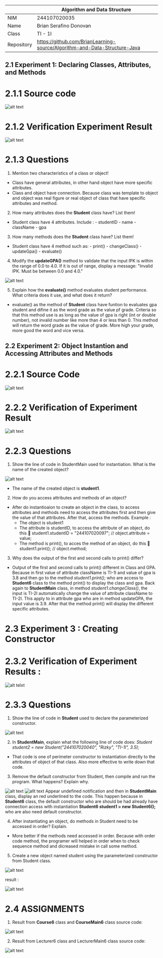 |  | Algorithm and Data Structure |
|--|--|
| NIM | 244107020035 |
| Name |  Brian Serafino Donovan |
| Class | TI - 1I |
| Repository | https://github.com/BrianLearning-source/Algorithm-and-Data-Structure-Java |

## 2.1 Experiment 1: Declaring Classes, Attributes, and Methods

# 2.1.1 Source code

![alt text](https://github.com/BrianLearning-source/Algorithm-and-Data-Structure-Java/blob/ea14f1cc527fece8dd2942f087a61f6c0ae78e7b/Jobsheet2/images/2.1%20Raw%20code.png)

# 2.1.2 Verification Experiment Result

![alt text](https://github.com/BrianLearning-source/Algorithm-and-Data-Structure-Java/blob/43b465b7ee03feba0735e107243b7da1e4dc914c/Jobsheet2/images/result%202.1.png)

# 2.1.3 Questions

1. Mention two characteristics of a class or object!

- Class have general attributes, in other hand object have more specific attributes.
- Class and object have connection. Because class was template to object and object was real figure or real object of class that have specific attributes and method. 

2. How many attributes does the **Student** class have? List them!

- Student class have 4 attributes. Include :
      -  studentID
      -  name
      -  className
      -  gpa

3. How many methods does the **Student** class have? List them!

- Student class have 4 method such as:
      -  print()
      -  changeClass()
      -  updateGpa()
      -  evaluate()

4. Modify the **updateGPA()** method to validate that the input IPK is within the range of 0.0 to 4.0. If it is out of range, display a message: "Invalid IPK. Must be between 0.0 and 4.0."

![alt text](https://github.com/BrianLearning-source/Algorithm-and-Data-Structure-Java/blob/43b465b7ee03feba0735e107243b7da1e4dc914c/Jobsheet2/images/modify%202.1.png)

5. Explain how the **evaluate()** method evaluates student performance. What criteria does it use, and what does it return?

- evaluate() as the method of **Student** class have funtion to evaluates gpa student and difine it as the word grade as the value pf grade. Criteria so that this method use is as long as the value of gpa is right (int or double number), not invalid number like more than 4 or less than 0. This method will return the word grade as the value of grade. More high your grade, more good the word and vice versa.

## 2.2 Experiment 2: Object Instantion and Accessing Attributes and Methods

# 2.2.1 Source Code

![alt text](https://github.com/BrianLearning-source/Algorithm-and-Data-Structure-Java/blob/43b465b7ee03feba0735e107243b7da1e4dc914c/Jobsheet2/images/2.2.png)

# 2.2.2 Verification of Experiment Result

![alt text](https://github.com/BrianLearning-source/Algorithm-and-Data-Structure-Java/blob/43b465b7ee03feba0735e107243b7da1e4dc914c/Jobsheet2/images/result%202.2.png)

# 2.2.3 Questions

1. Show the line of code in StudentMain used for instantiation. What is the name of the created object?

![alt text](https://github.com/BrianLearning-source/Algorithm-and-Data-Structure-Java/blob/43b465b7ee03feba0735e107243b7da1e4dc914c/Jobsheet2/images/2.2.3.png)

- The name of the created object is **student1**.

2. How do you access attributes and methods of an object?

- After do instantioaion to create an object in the class, to access attributes and methods need to access the attributes first and then give the value of that attributes. After that, access the methods.
  Example :
  -  The object is student1
  -  The attribute is studentID, to access the attribute of an object, do this 🔀  student1.studentID = "244107020097"; // object.attribute = value;
  -  The method is print(), to acces the method of an object, do this 🔀 student1.print();                              // object.method;

3. Why does the output of the first and second calls to print() differ?

- Output of the first and second calls to print() different in Class and GPA. Because in first value of attribute className is TI-1I and value of gpa is 3.8 and then go to the method _student1.print();_ who are access to **Student6** class to the method print() to display the class and gpa. Back again to **StudentMain** class, in method _student1.changeClass()_, the input is TI-2I automatically change the value of attribute className to TI-2I. This apply to in attribute gpa who are in method updateGPA, the input value is 3.9. After that the method print() will display the different specific attributes.

# 2.3 Experiment 3 : Creating Constructor

# 2.3.2 Verification of Experiment Results :

![alt telxt](https://github.com/BrianLearning-source/Algorithm-and-Data-Structure-Java/blob/f8bfa9cb58d412c15143210452ba0d7e76261ba9/Jobsheet2/images/Result%202.3.png)

# 2.3.3 Questions

1. Show the line of code in **Student** used to declare the parameterized constructor.

![alt text](https://github.com/BrianLearning-source/Algorithm-and-Data-Structure-Java/blob/d94d9759b307f80afe5275831686a8a1835d6ebd/Jobsheet2/images/Questions1.png)

2. In **StudentMain**, explain what the following line of code does:
_Student student2 = new Student("244107020040", "Rizky", "TI-1I", 3.5);_

- That code is one of perimeter constructor to instantiation directly to the attributes of object of that class. Also more effective to write down that code.

3. Remove the default constructor from Student, then compile and run the program. What happens? Explain why.

![alt text](https://github.com/BrianLearning-source/Algorithm-and-Data-Structure-Java/blob/c22583e255e84b896de88c369d751ab0670436ea/Jobsheet2/images/questions3.png)
![allt text](https://github.com/BrianLearning-source/Algorithm-and-Data-Structure-Java/blob/78c425fd068861c741bb2423cd0124cf01652767/Jobsheet2/images/questions3%2C1.png)
Appear undefined notification and then in **StudentMain** class, display an red underlined to the code. This happen because in **Student6** class, the default constructor who are should be had already have connection access with instantiation **Student6 student1 = new Student6();** who are also need default constructor.

4. After instantiating an object, do methods in Student need to be accessed in order? Explain.

- More better if the methods need accessed in order. Because with order code method, the programer will helped in order when to check sequence method and dicreased mistake in call some method.  

5. Create a new object named student<StudentName> using the parameterized constructor from Student class.

![alt text](https://github.com/BrianLearning-source/Algorithm-and-Data-Structure-Java/blob/4aff4c87be64e203b34f4bdec11baee4c120f8f5/Jobsheet2/images/modify%20question5.png)

result : 

![alt text](https://github.com/BrianLearning-source/Algorithm-and-Data-Structure-Java/blob/4aff4c87be64e203b34f4bdec11baee4c120f8f5/Jobsheet2/images/result%20question%205.png)

# 2.4 ASSIGNMENTS

1. Result from **Course6** class and **CourseMain6** class source code:

![alt text](https://github.com/BrianLearning-source/Algorithm-and-Data-Structure-Java/blob/4a0cf2a5570bb0e47507ad4622186bd8aed23640/Jobsheet2/images/Result%20Assignment1.png)

2. Result from Lecturer6 class and LecturerMain6 class source code:

![alt text](https://github.com/BrianLearning-source/Algorithm-and-Data-Structure-Java/blob/979e933c0a084e70d4b14ca4824181d4b8650459/Jobsheet2/images/Result%20Assignment2.png)
